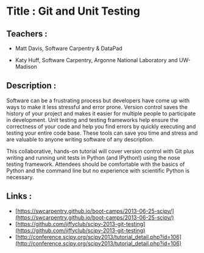
Title : Git and Unit Testing
============================

Teachers : 
----------

- Matt Davis, Software Carpentry & DataPad 

- Katy Huff, Software Carpentry, Argonne National Laboratory and UW-Madison

Description :
-------------

Software can be a frustrating process but developers have come up with ways to
make it less stressful and error prone. Version control saves the history of
your project and makes it easier for multiple people to participate in
development. Unit testing and testing frameworks help ensure the correctness of
your code and help you find errors by quickly executing and testing your entire
code base. These tools can save you time and stress and are valuable to anyone
writing software of any description.

This collaborative, hands-on tutorial will cover version control with Git plus
writing and running unit tests in Python (and IPython!) using the nose testing
framework. Attendees should be comfortable with the basics of Python and the
command line but no experience with scientific Python is necessary.

Links :
-------

- [https://swcarpentry.github.io/boot-camps/2013-06-25-scipy/](https://swcarpentry.github.io/boot-camps/2013-06-25-scipy/)
- [https://github.com/jiffyclub/scipy-2013-git-testing](https://github.com/jiffyclub/scipy-2013-git-testing)
- [http://conference.scipy.org/scipy2013/tutorial_detail.php?id=106](http://conference.scipy.org/scipy2013/tutorial_detail.php?id=106)
